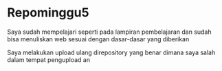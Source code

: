 # Repominggu5

Saya sudah mempelajari seperti pada lampiran pembelajaran dan sudah bisa menuliskan web sesuai dengan dasar-dasar yang diberikan

Saya melakukan upload ulang direpository yang benar dimana saya salah dalam tempat pengupload an
